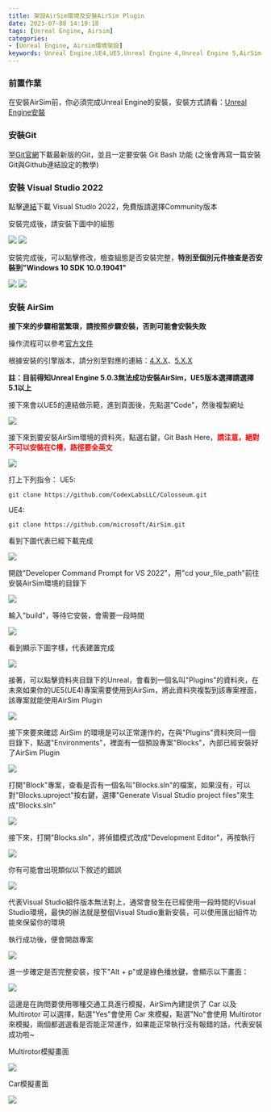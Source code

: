 ```yaml
---
title: 架設AirSim環境及安裝AirSim Plugin
date: 2023-07-08 14:19:18
tags: [Unreal Engine, Airsim]
categories: 
- [Unreal Engine, Airsim環境架設]
keywords: Unreal Engine,UE4,UE5,Unreal Engine 4,Unreal Engine 5,AirSim,airsim,Airsim,AirSim 安裝,Airsim 安裝,airsim 安裝,AirSim安裝,Airsim安裝,airsim安裝
---
```



### 前置作業
在安裝AirSim前，你必須完成Unreal Engine的安裝，安裝方式請看：[Unreal Engine安裝](https://kura0913.github.io/2023/07/07/UnrealEngineInstall/)

<!-- more -->

### 安裝Git
至[Git官網](https://git-scm.com/)下載最新版的Git，並且一定要安裝 Git Bash 功能
(之後會再寫一篇安裝Git與Github連結設定的教學)

### 安裝 Visual Studio 2022
點擊[連結](https://visualstudio.microsoft.com/zh-hant/vs/)下載 Visual Studio 2022，免費版請選擇Community版本

安裝完成後，請安裝下圖中的組態

![](https://github.com/Kura0913/Blog-image/blob/main/InstallAirSimPlugin/VSinstall_1.png?raw=true)
![](https://github.com/Kura0913/Blog-image/blob/main/InstallAirSimPlugin/VSinstall_2.png?raw=true)

安裝完成後，可以點擊修改，檢查組態是否安裝完整，**特別至個別元件檢查是否安裝到"Windows 10 SDK 10.0.19041"**

![](https://github.com/Kura0913/Blog-image/blob/main/InstallAirSimPlugin/VSinstall_3.png?raw=true)
![](https://github.com/Kura0913/Blog-image/blob/main/InstallAirSimPlugin/VSinstall_4.png?raw=true)


### 安裝 AirSim

**接下來的步驟相當繁瑣，請按照步驟安裝，否則可能會安裝失敗**

操作流程可以參考[官方文件](https://microsoft.github.io/AirSim/build_windows/)

根據安裝的引擎版本，請分別至對應的連結：[4.X.X](https://github.com/microsoft/AirSim)、[5.X.X](https://github.com/CodexLabsLLC/Colosseum)

**註：目前得知Unreal Engine 5.0.3無法成功安裝AirSim，UE5版本選擇請選擇5.1以上**

接下來會以UE5的連結做示範，進到頁面後，先點選"Code"，然後複製網址

![](https://github.com/Kura0913/Blog-image/blob/main/InstallAirSimPlugin/AirSimInstall_1.png?raw=true)

接下來到要安裝AirSim環境的資料夾，點選右鍵，Git Bash Here，<font color=#FF0000>**請注意，絕對不可以安裝在C槽，路徑要全英文**</font>

![](https://github.com/Kura0913/Blog-image/blob/main/InstallAirSimPlugin/AirSimInstall_2.png?raw=true)

打上下列指令：
UE5:
```
git clone https://github.com/CodexLabsLLC/Colosseum.git
```

UE4:
```
git clone https://github.com/microsoft/AirSim.git
```
看到下圖代表已經下載完成

![](https://github.com/Kura0913/Blog-image/blob/main/InstallAirSimPlugin/AirSimInstall_3.png?raw=true)

開啟"Developer Command Prompt for VS 2022"，用"cd your_file_path"前往安裝AirSim環境的目錄下

![](https://github.com/Kura0913/Blog-image/blob/main/InstallAirSimPlugin/AirSimInstall_4.png?raw=true)

輸入"build"，等待它安裝，會需要一段時間

![](https://github.com/Kura0913/Blog-image/blob/main/InstallAirSimPlugin/AirSimInstall_5.png?raw=true)

看到顯示下圖字樣，代表建置完成

![](https://github.com/Kura0913/Blog-image/blob/main/InstallAirSimPlugin/AirSimInstall_6.png?raw=true)

接著，可以點擊資料夾目錄下的Unreal，會看到一個名叫"Plugins"的資料夾，在未來如果你的UE5(UE4)專案需要使用到AirSim，將此資料夾複製到該專案裡面，該專案就能使用AirSim Plugin

![](https://github.com/Kura0913/Blog-image/blob/main/InstallAirSimPlugin/AirSimInstall_7.png?raw=true)

接下來要來確認 AirSim 的環境是可以正常運作的，在與"Plugins"資料夾同一個目錄下，點選"Environments"，裡面有一個預設專案"Blocks"，內部已經安裝好了AirSim Plugin

![](https://github.com/Kura0913/Blog-image/blob/main/InstallAirSimPlugin/AirSimInstall_8.png?raw=true)

打開"Block"專案，查看是否有一個名叫"Blocks.sln"的檔案，如果沒有，可以對"Blocks.uproject"按右鍵，選擇"Generate Visual Studio project files"來生成"Blocks.sln"

![](https://github.com/Kura0913/Blog-image/blob/main/InstallAirSimPlugin/AirSimInstall_9.png?raw=true)

接下來，打開"Blocks.sln"，將偵錯模式改成"Development Editor"，再按執行

![](https://github.com/Kura0913/Blog-image/blob/main/InstallAirSimPlugin/AirSimInstall_10.png?raw=true)

你有可能會出現類似以下敘述的錯誤

![](https://github.com/Kura0913/Blog-image/blob/main/InstallAirSimPlugin/issue1.png?raw=true)

代表Visual Studio組件版本無法對上，通常會發生在已經使用一段時間的Visual Studio環境，最快的辦法就是整個Visual Studio重新安裝，可以使用匯出組件功能來保留你的環境

執行成功後，便會開啟專案

![](https://github.com/Kura0913/Blog-image/blob/main/InstallAirSimPlugin/AirSimInstall_11.png?raw=true)

進一步確定是否完整安裝，按下"Alt + p"或是綠色播放鍵，會顯示以下畫面：

![](https://github.com/Kura0913/Blog-image/blob/main/InstallAirSimPlugin/AirSimInstall_12.png?raw=true)

這邊是在詢問要使用哪種交通工具進行模擬，AirSim內建提供了 Car 以及 Multirotor 可以選擇，點選"Yes"會使用 Car 來模擬，點選"No"會使用 Multirotor 來模擬，兩個都選選看是否能正常運作，如果能正常執行沒有報錯的話，代表安裝成功啦~

Multirotor模擬畫面

![](https://github.com/Kura0913/Blog-image/blob/main/InstallAirSimPlugin/AirSimInstall_13.png?raw=true)

Car模擬畫面

![](https://github.com/Kura0913/Blog-image/blob/main/InstallAirSimPlugin/AirSimInstall_14.png?raw=true)
